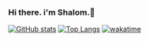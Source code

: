 ### Hi there. i'm Shalom.👋

[![GitHub stats](https://github-readme-stats.vercel.app/api?username=ShalomGH&hide_border=true&hide=issues&show_icons=true&theme=dracula)](https://github.com/ShalomGH)
[![Top Langs](https://github-readme-stats.vercel.app/api/top-langs/?username=ShalomGH&hide_border=true&hide=ini&theme=dracula&layout=default)](https://github.com/ShalomGH)
[![wakatime](https://wakatime.com/badge/user/7a43e9be-4f13-49f2-8e20-110d83448fa5.svg)](https://wakatime.com/@7a43e9be-4f13-49f2-8e20-110d83448fa5 )
